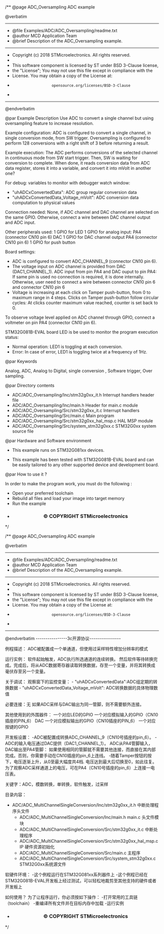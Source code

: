/**
  @page ADC_Oversampling ADC example
  
  @verbatim
  ******************************************************************************
  * @file    Examples/ADC/ADC_Oversampling/readme.txt 
  * @author  MCD Application Team
  * @brief   Description of the ADC_Oversampling example.
  ******************************************************************************
   * Copyright (c) 2018 STMicroelectronics. All rights reserved.
  *
  * This software component is licensed by ST under BSD 3-Clause license,
  * the "License"; You may not use this file except in compliance with the
  * License. You may obtain a copy of the License at:
  *                       opensource.org/licenses/BSD-3-Clause 
  *
  ******************************************************************************
  @endverbatim

@par Example Description
Use ADC to convert a single channel but using oversampling feature to increase resolution. 

Example configuration:
ADC is configured to convert a single channel, in single conversion mode,
from SW trigger.
Oversampling is configured to perform 128 conversions
with a right shift of 3 before returning a result.

Example execution:
The ADC performs conversions of the selected channel in continuous mode from SW start
trigger.
Then, SW is waiting for conversion to complete. When done, it reads conversion data from
ADC data register, stores it into a variable, and convert it into mVolt in another one?

For debug: variables to monitor with debugger watch window:
 - "uhADCxConvertedData": ADC group regular conversion data
 - "uhADCxConvertedData_Voltage_mVolt": ADC conversion data computation to physical values

Connection needed:
None, if ADC channel and DAC channel are selected on the same GPIO.
Otherwise, connect a wire between DAC channel output and ADC input.

Other peripherals used:
  1 GPIO for LED
  1 GPIO for analog input: PA4 (connector CN10 pin 6)
  DAC
  1 GPIO for DAC channel output PA4 (connector CN10 pin 6)
  1 GPIO for push button

Board settings:
 - ADC is configured to convert ADC_CHANNEL_9 (connector CN10 pin 6).
 - The voltage input on ADC channel is provided from DAC (DAC1_CHANNEL_1).
   ADC input from pin PA4 and DAC ouput to pin PA4:
   If same pin is used no connection is required, it is done internally. Otherwise, user need to connect a wire between connector CN10 pin 6 and connector CN10 pin 6
 - Voltage is increasing at each click on Tamper push-button, from 0 to maximum range in 4 steps.
   Clicks on Tamper push-button follow circular cycles: At clicks counter maximum value reached, counter is set back to 0.


To observe voltage level applied on ADC channel through GPIO, connect a voltmeter on
pin PA4 (connector CN10 pin 6).

STM32G081B-EVAL board LED is be used to monitor the program execution status:
 - Normal operation: LED1 is toggling at each conversion.
 - Error: In case of error, LED1 is toggling twice at a frequency of 1Hz.

@par Keywords

Analog, ADC, Analog to Digital, single conversion , Software trigger, Over sampling.

@par Directory contents 

  - ADC/ADC_Oversampling/Inc/stm32g0xx_it.h          Interrupt handlers header file
  - ADC/ADC_Oversampling/Inc/main.h                        Header for main.c module  
  - ADC/ADC_Oversampling/Src/stm32g0xx_it.c          Interrupt handlers
  - ADC/ADC_Oversampling/Src/main.c                        Main program
  - ADC/ADC_Oversampling/Src/stm32g0xx_hal_msp.c     HAL MSP module
  - ADC/ADC_Oversampling/Src/system_stm32g0xx.c      STM32G0xx system source file


@par Hardware and Software environment

  - This example runs on STM32G081xx devices.
    
  - This example has been tested with STM32G081B-EVAL board and can be
    easily tailored to any other supported device and development board.


@par How to use it ? 

In order to make the program work, you must do the following :
 - Open your preferred toolchain
 - Rebuild all files and load your image into target memory
 - Run the example

 * <h3><center>&copy; COPYRIGHT STMicroelectronics</center></h3>
 */

/**
  @page ADC_Oversampling ADC example
  
  @verbatim
  ******************************************************************************
  * @file    Examples/ADC/ADC_Oversampling/readme.txt 
  * @author  MCD Application Team
  * @brief   Description of the ADC_Oversampling example.
  ******************************************************************************
   * Copyright (c) 2018 STMicroelectronics. All rights reserved.
  *
  * This software component is licensed by ST under BSD 3-Clause license,
  * the "License"; You may not use this file except in compliance with the
  * License. You may obtain a copy of the License at:
  *                       opensource.org/licenses/BSD-3-Clause 
  *
  ******************************************************************************
  @endverbatim
  ----------------3c开源协议----------------
  
例程描述：
ADC被配置成一个单通道，但使用过采样特性增加分辨率的模式

运行实例：
软件起始触发，ADC执行所选通道的连续转换。
然后软件等待转换完成。完成后，将从ADC数据寄存器读取转换数据，存至一个变量，并将其转换成毫伏存至另一个变量。

关于调试：
	观察窗下的监控变量：
	 - "uhADCxConvertedData":ADC组定期的转换数据
	 - "uhADCxConvertedData_Voltage_mVolt": ADC转换数据的具体物理数值

必要连接：无
如果ADC采样与DAC输出为同一管脚，则不需要额外连接。

其他使用到的外围器件：
一个对应LED的GPIO
一个对应模拟输入的GPIO（CN10插座的PIN_6）
DAC
一个对应模拟输出的GPIO（CN10插座的PIN_6）
一个对应按键的GPIO

开发板设置：
	-ADC被配置成转换ADC_CHANNEL_9（CN10号插座的pin_6）。
	-ADC的输入电压通过DAC提供（DAC1_CHANNEL_1）。
	ADC从PA4管脚输入，DAC输出至PA4管脚：
		如果使用相同的管脚就不需要其他连接，而直接在其内部完成。否则，你需要手动在CN10插座的pin_6上连线。
	-随着Tamper按钮的按下，电压逐渐上升，从0至最大幅度共4档.
		电压达到最大后切换至0，如此往复。
	为了观察ADC采样通道上的电压，可在PA4（CN10号插座的pin_6）上连接一电压表。

关键字：ADC，模数转换，单转换，软件触发，过采样

目录内容：
- ADC/ADC_MultiChannelSingleConversion/Inc/stm32g0xx_it.h          中断处理程序头文件
  - ADC/ADC_MultiChannelSingleConversion/Inc/main.h                        main.c 头文件模块  
  - ADC/ADC_MultiChannelSingleConversion/Src/stm32g0xx_it.c          中断处理程序
  - ADC/ADC_MultiChannelSingleConversion/Src/stm32g0xx_hal_msp.c     IP 硬件资源初始化
  - ADC/ADC_MultiChannelSingleConversion/Src/main.c                        主程序
  - ADC/ADC_MultiChannelSingleConversion/Src/system_stm32g0xx.c      STM32G0xx系统源文件

软硬件环境：
-这个例程运行在STM32G081xx系列器件上
	-这个例程已经在STM32G081B-EVAL开发板上经过测试，可以轻松地裁剪至其他支持的硬件或者开发板上

如何使用？
为了让程序运行，你必须按如下操作：
	-打开常用的工具链（toolchain）
	-重编译所有文件并在目标内存中加载
	-运行实例
 * <h3><center>&copy; COPYRIGHT STMicroelectronics</center></h3>
 */
	

